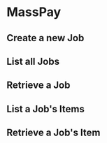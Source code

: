 # MassPay

## Create a new Job

## List all Jobs

## Retrieve a Job

## List a Job's Items

## Retrieve a Job's Item